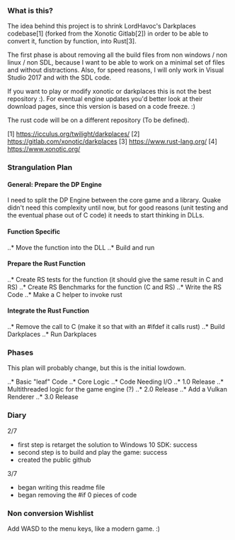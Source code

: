 ### What is this?

The idea behind this project is to shrink LordHavoc's Darkplaces
codebase[1] (forked from the Xonotic Gitlab[2]) in order to be able to
convert it, function by function, into Rust[3].

The first phase is about removing all the build files from non windows
/  non linux / non SDL, because I want to be able to work on a minimal
set of files and without distractions. Also, for speed reasons, I will
only work in Visual Studio 2017 and with the SDL code.

If you want to play or modify xonotic or darkplaces this is not the
best repository :). For eventual engine updates you'd better look
at their download pages, since this version is based on a code
freeze. :)

The rust code will be on a different repository (To be defined).

[1] https://icculus.org/twilight/darkplaces/
[2] https://gitlab.com/xonotic/darkplaces
[3] https://www.rust-lang.org/
[4] https://www.xonotic.org/

### Strangulation Plan

#### General: Prepare the DP Engine

I need to split the DP Engine between the core game and a library.
Quake didn't need this complexity until now, but for good reasons
(unit testing and the eventual phase out of C code) it needs to
start thinking in DLLs.

#### Function Specific

..* Move the function into the DLL
..* Build and run

#### Prepare the Rust Function

..* Create RS tests for the function (it should give the same result 
in C and RS)
..* Create RS Benchmarks for the function (C and RS)
..* Write the RS Code
..* Make a C helper to invoke rust

#### Integrate the Rust Function

..* Remove the call to C (make it so that with an #ifdef it calls rust)
..* Build Darkplaces
..* Run Darkplaces

### Phases

This plan will probably change, but this is the initial lowdown.

..* Basic "leaf" Code
..* Core Logic
..* Code Needing I/O
..* 1.0 Release
..* Multithreaded logic for the game engine (?)
..* 2.0 Release
..* Add a Vulkan Renderer
..* 3.0 Release

### Diary

2/7 
* first step is retarget the solution to Windows 10 SDK: success
* second step is to build and play the game: success
* created the public github

3/7
* began writing this readme file
* began removing the #if 0 pieces of code

### Non conversion Wishlist

Add WASD to the menu keys, like a modern game. :)